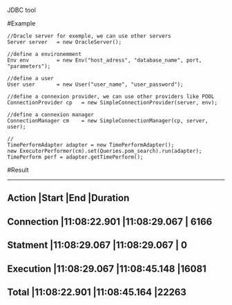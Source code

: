 JDBC tool


#Example

	//Oracle server for exemple, we can use other servers
    Server server 	= new OracleServer(); 
    
    //define a environemment
	Env env 		= new Env("host_adress", "database_name", port, "parameters"); 
	
	//define a user
	User user 		= new User("user_name", "user_password");
	
	//define a connexion provider, we can use other providers like POOL
	ConnectionProvider cp	= new SimpleConnectionProvider(server, env);
	
	//define a connexion manager
	ConnectionManager cm 	= new SimpleConnectionManager(cp, server, user);
	
	//
	TimePerformAdapter adapter = new TimePerformAdapter();
	new ExecutorPerformer(cm).set(Queries.pom_search).run(adapter);
	TimePerform perf = adapter.getTimePerform();

#Result	

-------------------------------------------------------
Action      |Start         |End           |Duration  
-------------------------------------------------------
Connection  |11:08:22.901  |11:08:29.067  | 6166     
-------------------------------------------------------
Statment    |11:08:29.067  |11:08:29.067  |    0     
-------------------------------------------------------
Execution   |11:08:29.067  |11:08:45.148  |16081     
-------------------------------------------------------
Total       |11:08:22.901  |11:08:45.164  |22263     
-------------------------------------------------------